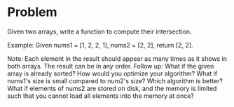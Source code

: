 Problem===Given two arrays, write a function to compute their intersection.Example:Given nums1 = [1, 2, 2, 1], nums2 = [2, 2], return [2, 2].Note:Each element in the result should appear as many times as it shows in both arrays.The result can be in any order.Follow up:What if the given array is already sorted? How would you optimize your algorithm?What if nums1's size is small compared to num2's size? Which algorithm is better?What if elements of nums2 are stored on disk, and the memory is limited such that you cannot load all elements into the memory at once?